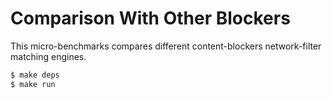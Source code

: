 # Comparison With Other Blockers

This micro-benchmarks compares different content-blockers network-filter
matching engines.

```sh
$ make deps
$ make run
```
